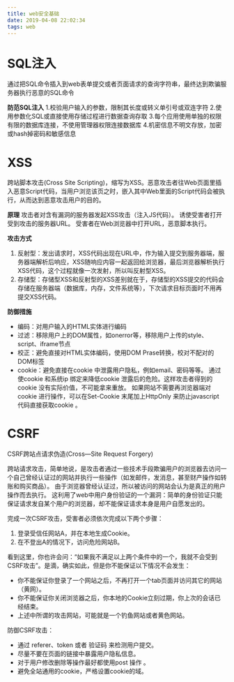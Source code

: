 ```yaml
---
title: web安全基础
date: 2019-04-08 22:02:34
tags: web
---
```


# SQL注入

通过把SQL命令插入到web表单提交或者页面请求的查询字符串，最终达到欺骗服务器执行恶意的SQL命令

**防范SQL注入**
1.校验用户输入的参数，限制其长度或转义单引号或双连字符
2.使用参数化SQL或直接使用存储过程进行数据查询存取
3.每个应用使用单独的权限有限的数据库连接，不使用管理器权限连接数据库
4.机密信息不明文存放，加密或hash掉密码和敏感信息

# XSS

跨站脚本攻击(Cross Site Scripting)，缩写为XSS。恶意攻击者往Web页面里插入恶意Script代码，当用户浏览该页之时，嵌入其中Web里面的Script代码会被执行，从而达到恶意攻击用户的目的。

**原理**
攻击者对含有漏洞的服务器发起XSS攻击（注入JS代码）。
诱使受害者打开受到攻击的服务器URL。
受害者在Web浏览器中打开URL，恶意脚本执行。

**攻击方式**
1. 反射型：发出请求时，XSS代码出现在URL中，作为输入提交到服务器端，服务器端解析后响应，XSS随响应内容一起返回给浏览器，最后浏览器解析执行XSS代码，这个过程就像一次发射，所以叫反射型XSS。
2. 存储型：存储型XSS和反射型的XSS差别就在于，存储型的XSS提交的代码会存储在服务器端（数据库，内存，文件系统等），下次请求目标页面时不用再提交XSS代码。

**防御措施**

* 编码：对用户输入的HTML实体进行编码
* 过滤：移除用户上的DOM属性，如onerror等，移除用户上传的style、script、iframe节点
* 校正：避免直接对HTML实体编码，使用DOM Prase转换，校对不配对的DOM标签
* cookie：避免直接在cookie 中泄露用户隐私，例如email、密码等等。
              通过使cookie 和系统ip 绑定来降低cookie 泄露后的危险。这样攻击者得到的cookie 没有实际价值，不可能拿来重放。
              如果网站不需要再浏览器端对cookie 进行操作，可以在Set-Cookie 末尾加上HttpOnly 来防止javascript 代码直接获取cookie 。

# CSRF

CSRF跨站点请求伪造(Cross—Site Request Forgery)

跨站请求攻击，简单地说，是攻击者通过一些技术手段欺骗用户的浏览器去访问一个自己曾经认证过的网站并执行一些操作（如发邮件，发消息，甚至财产操作如转账和购买商品）。
由于浏览器曾经认证过，所以被访问的网站会认为是真正的用户操作而去执行。
这利用了web中用户身份验证的一个漏洞：简单的身份验证只能保证请求发自某个用户的浏览器，却不能保证请求本身是用户自愿发出的。

完成一次CSRF攻击，受害者必须依次完成以下两个步骤：
1. 登录受信任网站A，并在本地生成Cookie。
2. 在不登出A的情况下，访问危险网站B。

看到这里，你也许会问：“如果我不满足以上两个条件中的一个，我就不会受到CSRF攻击”。是滴，确实如此，但是你不能保证以下情况不会发生：
* 你不能保证你登录了一个网站之后，不再打开一个tab页面并访问其它的网站（黄网）。
* 你不能保证你关闭浏览器之后，你本地的Cookie立刻过期，你上次的会话已经结束。
* 上述中所谓的攻击网站，可能就是一个钓鱼网站或者黄色网站。

防御CSRF攻击：
* 通过 referer、token 或者 验证码 来检测用户提交。
* 尽量不要在页面的链接中暴露用户隐私信息。
* 对于用户修改删除等操作最好都使用post 操作 。
* 避免全站通用的cookie，严格设置cookie的域。